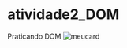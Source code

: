 # atividade2_DOM
Praticando DOM
![meucard](https://github.com/jessica-sobreira/atividade2_DOM/assets/117686537/f94bc92e-fdc5-4410-9980-f95729ac2f5e)

